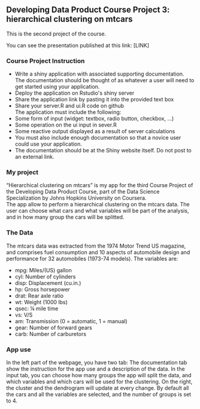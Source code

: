 ## Developing Data Product Course Project 3: hierarchical clustering on mtcars

This is the second project of the course.

You can see the presentation published at this link:
[LINK]

### Course Project Instruction

- Write a shiny application with associated supporting documentation. The documentation should be thought of as whatever a user will need to get started using your application.
- Deploy the application on Rstudio's shiny server  
- Share the application link by pasting it into the provided text box  
- Share your server.R and ui.R code on github  
The application must include the following:
- Some form of input (widget: textbox, radio button, checkbox, ...)
- Some operation on the ui input in sever.R
- Some reactive output displayed as a result of server calculations
- You must also include enough documentation so that a novice user could use your application.
- The documentation should be at the Shiny website itself. Do not post to an external link.


### My project

“Hierarchical clustering on mtcars” is my app for the third Course Project of the Developing Data Product Course, part of the Data Science Specialization by Johns Hopkins University on Coursera.  
The app allow to perform a hierarchical clustering on the mtcars data.
The user can choose what cars and what variables will be part of the analysis, and in how many group the cars will be splitted.  


### The Data

The mtcars data was extracted from the 1974 Motor Trend US magazine, and comprises fuel consumption and 10 aspects of automobile design and performance for 32 automobiles (1973-74 models).
The variables are:
- mpg: Miles/(US) gallon
- cyl: Number of cylinders
- disp: Displacement (cu.in.)
- hp: Gross horsepower
- drat: Rear axle ratio
- wt: Weight (1000 lbs)
- qsec: ¼ mile time
- vs: V/S
- am: Transmission (0 = automatic, 1 = manual)
- gear: Number of forward gears
- carb: Number of carburetors


### App use

In the left part of the webpage, you have two tab:
The documentation tab show the instruction for the app use and a description of the data.
In the input tab, you can choose how many groups the app will split the data, and which variables and which cars will be used for the clustering.
On the right, the cluster and the dendrogram will update at every change.
By default all the cars and all the variables are selected, and the number of groups is set to 4.

